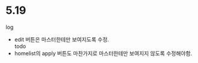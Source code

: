 # 5.19
log
 - edit 버튼은 마스터한테만 보여지도록 수정.    
todo
 - homelist의 apply 버튼도 마찬가지로 마스터한테만 보여지지 않도록 수정해야함. 
